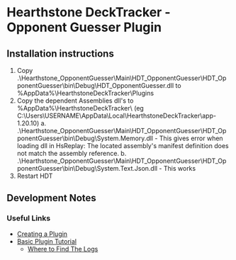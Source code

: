 # Hearthstone DeckTracker - Opponent Guesser Plugin

## Installation instructions

1. Copy .\Hearthstone_OpponentGuesser\Main\HDT_OpponentGuesser\HDT_OpponentGuesser\bin\Debug\HDT_OpponentGuesser.dll to %AppData%\HearthstoneDeckTracker\Plugins
2. Copy the dependent Assemblies dll's to %AppData%\HearthstoneDeckTracker\ (eg C:\Users\USERNAME\AppData\Local\HearthstoneDeckTracker\app-1.20.10\)
    a. .\Hearthstone_OpponentGuesser\Main\HDT_OpponentGuesser\HDT_OpponentGuesser\bin\Debug\System.Memory.dll
        - This gives error when loading dll in HsReplay: The located assembly's manifest definition does not match the assembly reference.
    b. .\Hearthstone_OpponentGuesser\Main\HDT_OpponentGuesser\HDT_OpponentGuesser\bin\Debug\System.Text.Json.dll
        - This works
3. Restart HDT

## Development Notes

### Useful Links

- [Creating a Plugin](https://github.com/HearthSim/Hearthstone-Deck-Tracker/wiki/Creating-Plugins)
- [Basic Plugin Tutorial](https://github.com/HearthSim/Hearthstone-Deck-Tracker/wiki/Basic-plugin-creation-tutorial)
  - [Where to Find The Logs](https://github.com/HearthSim/Hearthstone-Deck-Tracker/wiki/Creating-Plugins#basics-where-to-start)